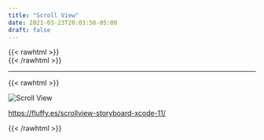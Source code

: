 ```yaml
---
title: "Scroll View"
date: 2021-03-23T20:03:58-05:00
draft: false
---
```

{{< rawhtml >}}
<br />
{{< /rawhtml >}}

***
{{< rawhtml >}}

<img src="/images/swift/collect/ScrollScreen.gif" alt="Scroll View" class="centergif">

https://fluffy.es/scrollview-storyboard-xcode-11/

<!-- Screen shot the image about align Leading setting multiplier to 1 -->
{{< /rawhtml >}}
